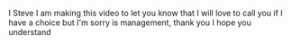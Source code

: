 I Steve I am making this video to let you know that I will love to call you if I have a choice but I'm sorry is management, thank you I hope you understand
